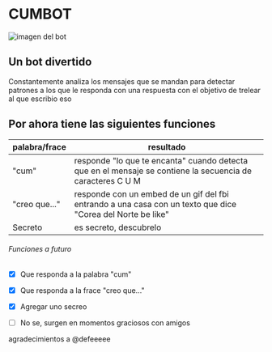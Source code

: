 # CUMBOT
![imagen del bot](https://cdn.discordapp.com/attachments/851964916344422491/879071713676103804/bot-icon-1.png)

## Un bot divertido

Constantemente analiza los mensajes que se mandan para detectar patrones a los que le responda con una respuesta con el objetivo de trelear al que escribio eso

## Por ahora tiene las siguientes funciones

palabra/frace | resultado
------------ | -------------
"cum"| responde "lo que te encanta" cuando detecta que en el mensaje se contiene la secuencia de caracteres C U M
"creo que..." | responde con un embed de un gif del fbi entrando a una casa con un texto que dice "Corea del Norte be like"
Secreto | es secreto, descubrelo


###### Funciones a futuro

- [x] Que responda a la palabra "cum"
- [x] Que responda a la frace "creo que..."
- [x] Agregar uno secreo 
- [ ] No se, surgen en momentos graciosos con amigos


agradecimientos a @defeeeee